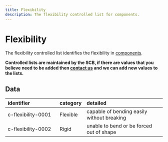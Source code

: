 ```yaml
---
title: Flexibility
description: The flexibility controlled list for components.
---
```


# Flexibility

The flexibility controlled list identifies the flexibility in [components](../schema/components.md).

**Controlled lists are maintained by the SCB, if there are values that you believe need to be added then [contact us](https://www.open3p.org/contact/) and we can add new values to the lists.**

## Data
|<div style="width:150px">identifier</div>|category|detailed|
|:-|:-|:-|
|c-flexibility-0001|Flexible|capable of bending easily without breaking|
|c-flexibility-0002|Rigid|unable to bend or be forced out of shape|
